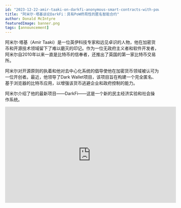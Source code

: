 ```yaml
---
id: "2023-12-22-amir-taaki-on-darkfi-anonymous-smart-contracts-with-pow-finality-cn"
title: "阿米尔·塔基谈论DarkFi：具有PoW终局性的匿名智能合约"
author: Donald McIntyre
featuredImage: banner.png
tags: [announcement]
---
```


阿米尔·塔基（Amir Taaki）是一位英伊科技专家和远见卓识的人物，他在加密货币和开源技术领域留下了难以磨灭的印记。作为一位无政府主义者和软件开发者，阿米尔自2010年以来一直是比特币的信奉者，还推出了英国的第一家比特币交易所。

阿米尔对开源原则的执着和他对去中心化系统的倡导使他在加密货币领域被认可为一位开创者。最近，他领导了Dark Wallet项目，该项目旨在构建一个完全匿名、基于浏览器的比特币应用，以增强该货币逃避企业和政府控制的能力。

阿米尔介绍了他的最新项目——DarkFi——这是一个新的民主经济实验和社会操作系统。

<iframe width="560" height="315" src="https://www.youtube.com/embed/jktFFlga6sM?si=qtSAhDorR3Fjwg8k" title="YouTube video player" frameborder="0" allow="accelerometer; autoplay; clipboard-write; encrypted-media; gyroscope; picture-in-picture; web-share" allowfullscreen></iframe>
